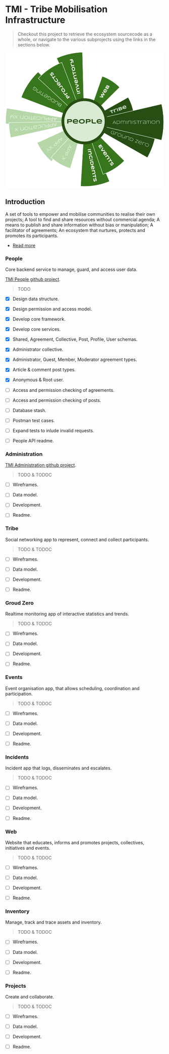 # TMI - Tribe Mobilisation Infrastructure

>Checkout this project to retrieve the ecosystem sourcecode as a whole, or
navigate to the various subprojects using the links in the sections below.



![Ecosystem structure](./docs/ecosystem.svg)


## Introduction

A set of tools to empower and mobilise communities to realise their own
projects; A tool to find and share resources without commercial agenda; A means
to publish and share information without bias or manipulation; A facilitator of
agreements; An ecosystem that nurtures, protects and promotes its participants.

* [Read more](./docs/Introduction.pdf)


### People

Core backend service to manage, guard, and access user data.

[TMI People github project](https://github.com/AfrikaBurn/TMI-People).

>TODO
- [X] Design data structure.
- [X] Design permission and access model.
- [X] Develop core framework.
- [X] Develop core services.
- [X] Shared, Agreement, Collective, Post, Profile, User schemas.
- [X] Administrator collective.
- [X] Administrator, Guest, Member, Moderator agreement types.
- [X] Article & comment post types.
- [X] Anonymous & Root user.
- [ ] Access and permission checking of agreements.
- [ ] Access and permission checking of posts.
- [ ] Database stash.
- [ ] Postman test cases.
- [ ] Expand tests to inlude invalid requests.
- [ ] People API readme.


### Administration

[TMI Administration github project](https://github.com/AfrikaBurn/TMI-Admin).

>TODO & TODOC
- [ ] Wireframes.
- [ ] Data model.
- [ ] Development.
- [ ] Readme.


### Tribe

Social networking app to represent, connect and collect participants.

>TODO & TODOC
- [ ] Wireframes.
- [ ] Data model.
- [ ] Development.
- [ ] Readme.


### Groud Zero

Realtime monitoring app of interactive statistics and trends.

>TODO & TODOC
- [ ] Wireframes.
- [ ] Data model.
- [ ] Development.
- [ ] Readme.


### Events

Event organisation app, that allows scheduling, coordination and participation.

>TODO & TODOC
- [ ] Wireframes.
- [ ] Data model.
- [ ] Development.
- [ ] Readme.


### Incidents

Incident app that logs, disseminates and escalates.

>TODO & TODOC
- [ ] Wireframes.
- [ ] Data model.
- [ ] Development.
- [ ] Readme.


### Web

Website that educates, informs and promotes projects, collectives, initiatives
and events.

>TODO & TODOC
- [ ] Wireframes.
- [ ] Data model.
- [ ] Development.
- [ ] Readme.


### Inventory

Manage, track and trace assets and inventory.

>TODO & TODOC
- [ ] Wireframes.
- [ ] Data model.
- [ ] Development.
- [ ] Readme.


### Projects

Create and collaborate.

>TODO & TODOC
- [ ] Wireframes.
- [ ] Data model.
- [ ] Development.
- [ ] Readme.

